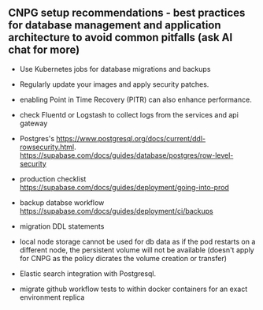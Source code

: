
## CNPG setup recommendations - best practices for database management and application architecture to avoid common pitfalls (ask AI chat for more)
- Use Kubernetes jobs for database migrations and backups
- Regularly update your images and apply security patches.
- enabling Point in Time Recovery (PITR) can also enhance performance.
- check Fluentd or Logstash to collect logs from the services and api gateway
- Postgres's https://www.postgresql.org/docs/current/ddl-rowsecurity.html. https://supabase.com/docs/guides/database/postgres/row-level-security
- production checklist https://supabase.com/docs/guides/deployment/going-into-prod
- backup databse workflow https://supabase.com/docs/guides/deployment/ci/backups
- migration DDL statements
- local node storage cannot be used for db data as if the pod restarts on a different node, the persistent volume will not be available (doesn't apply for CNPG as the policy dicrates the volume creation or transfer)

- Elastic search integration with Postgresql. 

- migrate github workflow tests to within docker containers for an exact environment replica